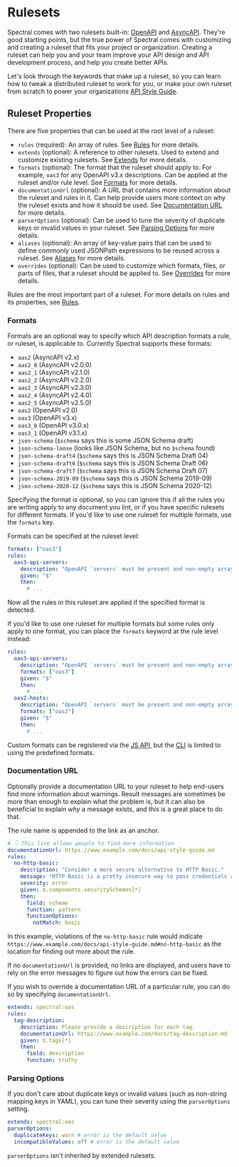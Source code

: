 # Rulesets

Spectral comes with two rulesets built-in: [OpenAPI](../reference/openapi-rules.md) and [AsyncAPI](../reference/asyncapi-rules.md). They're good starting points, but the true power of Spectral comes with customizing and creating a ruleset that fits your project or organization. Creating a ruleset can help you and your team improve your API design and API development process, and help you create better APIs.

Let's look through the keywords that make up a ruleset, so you can learn how to tweak a distributed ruleset to work for you, or make your own ruleset from scratch to power your organizations [API Style Guide](https://stoplight.io/api-style-guides-guidelines-and-best-practices/?utm_source=github&utm_medium=spectral&utm_campaign=docs).

## Ruleset Properties

There are five properties that can be used at the root level of a ruleset:

- `rules` (required): An array of rules. See [Rules](./4a-rules.md) for more details.
- `extends` (optional): A reference to other rulesets. Used to extend and customize existing rulesets. See [Extends](./4b-extends.md) for more details.
- `formats` (optional): The format that the ruleset should apply to. For example, `oas3` for any OpenAPI v3.x descriptions. Can be applied at the ruleset and/or rule level. See [Formats](#formats) for more details.
- `documentationUrl` (optional): A URL that contains more information about the ruleset and rules in it. Can help provide users more context on why the ruleset exists and how it should be used. See [Documentation URL](#documentation-url) for more details.
- `parserOptions` (optional): Can be used to tune the severity of duplicate keys or invalid values in your ruleset. See [Parsing Options](#parsing-options) for more details.
- `aliases` (optional): An array of key-value pairs that can be used to define commonly used JSONPath expressions to be reused across a ruleset. See [Aliases](./4c-aliases.md) for more details.
- `overrides` (optional): Can be used to customize which formats, files, or parts of files, that a ruleset should be applied to. See [Overrides](./4d-overrides.md) for more details.

Rules are the most important part of a ruleset. For more details on rules and its properties, see [Rules](./4a-rules.md).

### Formats

Formats are an optional way to specify which API description formats a rule, or ruleset, is applicable to. Currently Spectral supports these formats:

- `aas2` (AsyncAPI v2.x)
- `aas2_0` (AsyncAPI v2.0.0)
- `aas2_1` (AsyncAPI v2.1.0)
- `aas2_2` (AsyncAPI v2.2.0)
- `aas2_3` (AsyncAPI v2.3.0)
- `aas2_4` (AsyncAPI v2.4.0)
- `aas2_5` (AsyncAPI v2.5.0)
- `oas2` (OpenAPI v2.0)
- `oas3` (OpenAPI v3.x)
- `oas3_0` (OpenAPI v3.0.x)
- `oas3_1` (OpenAPI v3.1.x)
- `json-schema` (`$schema` says this is some JSON Schema draft)
- `json-schema-loose` (looks like JSON Schema, but no `$schema` found)
- `json-schema-draft4` (`$schema` says this is JSON Schema Draft 04)
- `json-schema-draft6` (`$schema` says this is JSON Schema Draft 06)
- `json-schema-draft7` (`$schema` says this is JSON Schema Draft 07)
- `json-schema-2019-09` (`$schema` says this is JSON Schema 2019-09)
- `json-schema-2020-12` (`$schema` says this is JSON Schema 2020-12)

Specifying the format is optional, so you can ignore this if all the rules you are writing apply to any document you lint, or if you have specific rulesets for different formats. If you'd like to use one ruleset for multiple formats, use the `formats` key.

Formats can be specified at the ruleset level:

```yaml
formats: ["oas3"]
rules:
  oas3-api-servers:
    description: "OpenAPI `servers` must be present and non-empty array."
    given: "$"
    then:
      # ...
```

Now all the rules in this ruleset are applied if the specified format is detected.

If you'd like to use one ruleset for multiple formats but some rules only apply to one format, you can place the `formats` keyword at the rule level instead:

```yaml
rules:
  oas3-api-servers:
    description: "OpenAPI `servers` must be present and non-empty array."
    formats: ["oas3"]
    given: "$"
    then:
      # ...
  oas2-hosts:
    description: "OpenAPI `servers` must be present and non-empty array."
    formats: ["oas2"]
    given: "$"
    then:
      # ...
```

Custom formats can be registered via the [JS API](../guides/3-javascript.md), but the [CLI](../guides/2-cli.md) is limited to using the predefined formats.

### Documentation URL

Optionally provide a documentation URL to your ruleset to help end-users find more information about warnings. Result messages are sometimes be more than enough to explain what the problem is, but it can also be beneficial to explain _why_ a message exists, and this is a great place to do that.

The rule name is appended to the link as an anchor.

```yaml
# 👇 This line allows people to find more information
documentationUrl: https://www.example.com/docs/api-style-guide.md
rules:
  no-http-basic:
    description: "Consider a more secure alternative to HTTP Basic."
    message: "HTTP Basic is a pretty insecure way to pass credentials around, please consider an alternative."
    severity: error
    given: $.components.securitySchemes[*]
    then:
      field: scheme
      function: pattern
      functionOptions:
        notMatch: basic
```

In this example, violations of the `no-http-basic` rule would indicate `https://www.example.com/docs/api-style-guide.md#no-http-basic` as the location for finding out more about the rule.

If no `documentationUrl` is provided, no links are displayed, and users have to rely on the error messages to figure out how the errors can be fixed.

If you wish to override a documentation URL of a particular rule, you can do so by specifying `documentationUrl`.

```yaml
extends: spectral:oas
rules:
  tag-description:
    description: Please provide a description for each tag.
    documentationUrl: https://www.example.com/docs/tag-description.md
    given: $.tags[*]
    then:
      field: description
      function: truthy
```

### Parsing Options

<!-- TODO: expand on this topic -->

If you don't care about duplicate keys or invalid values (such as non-string mapping keys in YAML), you can tune their severity using the `parserOptions` setting.

```yaml
extends: spectral:oas
parserOptions:
  duplicateKeys: warn # error is the default value
  incompatibleValues: off # error is the default value
```

`parserOptions` isn't inherited by extended rulesets.